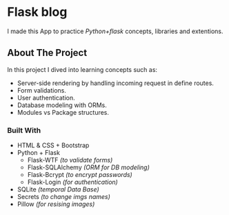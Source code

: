 # Flask blog

<!-- ABOUT THE PROJECT -->

I made this App to practice _Python+flask_ concepts, libraries and extentions.

## About The Project

In this project I dived into learning concepts such as:

- Server-side rendering by handling incoming request in define routes.
- Form validations.
- User authentication.
- Database modeling with ORMs.
- Modules vs Package structures.

### Built With

- HTML & CSS + Bootstrap
- Python + Flask
  - Flask-WTF _(to validate forms)_
  - Flask-SQLAlchemy _(ORM for DB modeling)_
  - Flask-Bcrypt _(to encrypt passwords)_
  - Flask-Login _(for authentication)_
- SQLite _(temporal Data Base)_
- Secrets _(to change imgs names)_
- Pillow _(for resising images)_
